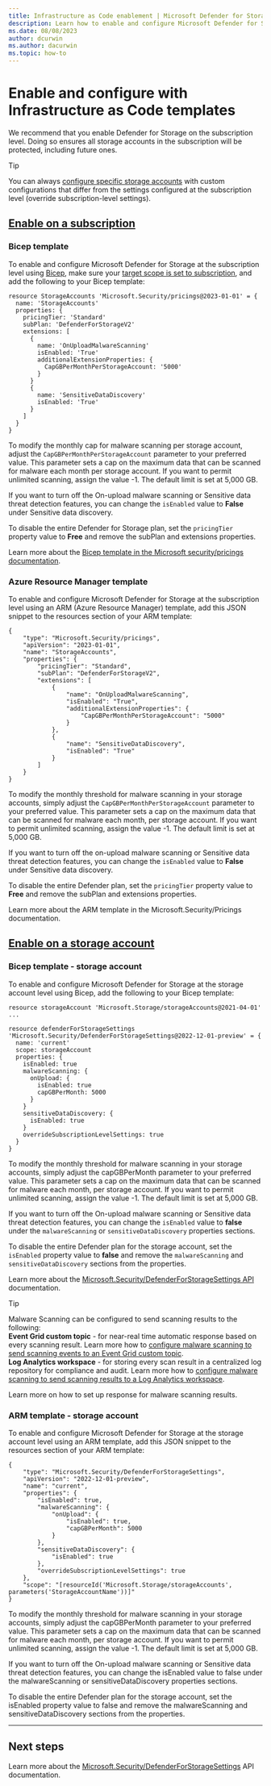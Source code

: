```yaml
---
title: Infrastructure as Code enablement | Microsoft Defender for Storage
description: Learn how to enable and configure Microsoft Defender for Storage with IaC templates.
ms.date: 08/08/2023
author: dcurwin
ms.author: dacurwin
ms.topic: how-to
---
```



# Enable and configure with Infrastructure as Code templates

We recommend that you enable Defender for Storage on the subscription level. Doing so ensures all storage accounts in the subscription will be protected, including future ones.

> [!TIP]
> You can always [configure specific storage accounts](/azure/storage/common/azure-defender-storage-configure?toc=%2Fazure%2Fdefender-for-cloud%2Ftoc.json&tabs=enable-subscription#override-defender-for-storage-subscription-level-settings) with custom configurations that differ from the settings configured at the subscription level (override subscription-level settings).

## [Enable on a subscription](#tab/enable-subscription/)

### Bicep template

To enable and configure Microsoft Defender for Storage at the subscription level using [Bicep](/azure/azure-resource-manager/bicep/overview?tabs=bicep), make sure your [target scope is set to subscription](/azure/azure-resource-manager/bicep/deploy-to-subscription?tabs=azure-cli#scope-to-subscription), and add the following to your Bicep template:

```
resource StorageAccounts 'Microsoft.Security/pricings@2023-01-01' = {
  name: 'StorageAccounts'
  properties: {
    pricingTier: 'Standard'
    subPlan: 'DefenderForStorageV2'
    extensions: [
      {
        name: 'OnUploadMalwareScanning'
        isEnabled: 'True'
        additionalExtensionProperties: {
          CapGBPerMonthPerStorageAccount: '5000'
        }
      }
      {
        name: 'SensitiveDataDiscovery'
        isEnabled: 'True'
      }
    ]
  }
}
```

To modify the monthly cap for malware scanning per storage account, adjust the `CapGBPerMonthPerStorageAccount` parameter to your preferred value. This parameter sets a cap on the maximum data that can be scanned for malware each month per storage account. If you want to permit unlimited scanning, assign the value -1. The default limit is set at 5,000 GB.

If you want to turn off the On-upload malware scanning or Sensitive data threat detection features, you can change the `isEnabled` value to **False** under Sensitive data discovery.

To disable the entire Defender for Storage plan, set the `pricingTier` property value to **Free** and remove the subPlan and extensions properties.

Learn more about the [Bicep template in the Microsoft security/pricings documentation](/azure/templates/microsoft.security/pricings?pivots=deployment-language-bicep&source=docs).

### Azure Resource Manager template

To enable and configure Microsoft Defender for Storage at the subscription level using an ARM (Azure Resource Manager) template, add this JSON snippet to the resources section of your ARM template:

```
{
    "type": "Microsoft.Security/pricings",
    "apiVersion": "2023-01-01",
    "name": "StorageAccounts",
    "properties": {
        "pricingTier": "Standard",
        "subPlan": "DefenderForStorageV2",
        "extensions": [
            {
                "name": "OnUploadMalwareScanning",
                "isEnabled": "True",
                "additionalExtensionProperties": {
                    "CapGBPerMonthPerStorageAccount": "5000"
                }
            },
            {
                "name": "SensitiveDataDiscovery",
                "isEnabled": "True"
            }
        ]
    }
}
```

To modify the monthly threshold for malware scanning in your storage accounts, simply adjust the `CapGBPerMonthPerStorageAccount` parameter to your preferred value. This parameter sets a cap on the maximum data that can be scanned for malware each month, per storage account. If you want to permit unlimited scanning, assign the value -1. The default limit is set at 5,000 GB.

If you want to turn off the on-upload malware scanning or Sensitive data threat detection features, you can change the `isEnabled` value to **False** under Sensitive data discovery.

To disable the entire Defender plan, set the `pricingTier` property value to **Free** and remove the subPlan and extensions properties.

Learn more about the ARM template in the Microsoft.Security/Pricings documentation.

## [Enable on a storage account](#tab/enable-storage-account/)

### Bicep template - storage account

To enable and configure Microsoft Defender for Storage at the storage account level using Bicep, add the following to your Bicep template:

```
resource storageAccount 'Microsoft.Storage/storageAccounts@2021-04-01' ...

resource defenderForStorageSettings 'Microsoft.Security/DefenderForStorageSettings@2022-12-01-preview' = {
  name: 'current'
  scope: storageAccount
  properties: {
    isEnabled: true
    malwareScanning: {
      onUpload: {
        isEnabled: true
        capGBPerMonth: 5000
      }
    }
    sensitiveDataDiscovery: {
      isEnabled: true
    }
    overrideSubscriptionLevelSettings: true
  }
}
```

To modify the monthly threshold for malware scanning in your storage accounts, simply adjust the capGBPerMonth parameter to your preferred value. This parameter sets a cap on the maximum data that can be scanned for malware each month, per storage account. If you want to permit unlimited scanning, assign the value -1. The default limit is set at 5,000 GB.

If you want to turn off the On-upload malware scanning or Sensitive data threat detection features, you can change the `isEnabled` value to **false** under the `malwareScanning` or `sensitiveDataDiscovery` properties sections.

To disable the entire Defender plan for the storage account, set the `isEnabled` property value to **false** and remove the `malwareScanning` and `sensitiveDataDiscovery` sections from the properties.

Learn more about the [Microsoft.Security/DefenderForStorageSettings API](/rest/api/defenderforcloud/defender-for-storage/create) documentation.

> [!TIP]
> Malware Scanning can be configured to send scanning results to the following: <br>  **Event Grid custom topic** - for near-real time automatic response based on every scanning result. Learn more how to [configure malware scanning to send scanning events to an Event Grid custom topic](/azure/storage/common/azure-defender-storage-configure?toc=%2Fazure%2Fdefender-for-cloud%2Ftoc.json&tabs=enable-storage-account#setting-up-event-grid-for-malware-scanning). <br> **Log Analytics workspace** - for storing every scan result in a centralized log repository for compliance and audit. Learn more how to [configure malware scanning to send scanning results to a Log Analytics workspace](/azure/storage/common/azure-defender-storage-configure?toc=%2Fazure%2Fdefender-for-cloud%2Ftoc.json&tabs=enable-storage-account#setting-up-logging-for-malware-scanning).

Learn more on how to set up response for malware scanning results.

### ARM template - storage account

To enable and configure Microsoft Defender for Storage at the storage account level using an ARM template, add this JSON snippet to the resources section of your ARM template:

```
{
    "type": "Microsoft.Security/DefenderForStorageSettings",
    "apiVersion": "2022-12-01-preview",
    "name": "current",
    "properties": {
        "isEnabled": true,
        "malwareScanning": {
            "onUpload": {
                "isEnabled": true,
                "capGBPerMonth": 5000
            }
        },
        "sensitiveDataDiscovery": {
            "isEnabled": true
        },
        "overrideSubscriptionLevelSettings": true
    },
    "scope": "[resourceId('Microsoft.Storage/storageAccounts', parameters('StorageAccountName'))]"
}
```

To modify the monthly threshold for malware scanning in your storage accounts, simply adjust the capGBPerMonth parameter to your preferred value. This parameter sets a cap on the maximum data that can be scanned for malware each month, per storage account. If you want to permit unlimited scanning, assign the value -1. The default limit is set at 5,000 GB.

If you want to turn off the On-upload malware scanning or Sensitive data threat detection features, you can change the isEnabled value to false under the malwareScanning or sensitiveDataDiscovery properties sections.

To disable the entire Defender plan for the storage account, set the isEnabled property value to false and remove the malwareScanning and sensitiveDataDiscovery sections from the properties.

---

## Next steps

Learn more about the [Microsoft.Security/DefenderForStorageSettings](/rest/api/defenderforcloud/defender-for-storage/create) API documentation.